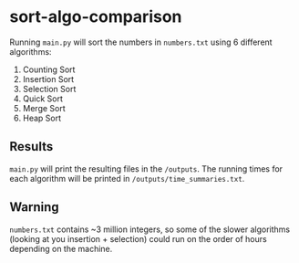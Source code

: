# sort-algo-comparison
Running `main.py` will sort the numbers in `numbers.txt` using 6 different algorithms:
1. Counting Sort
2. Insertion Sort
3. Selection Sort
4. Quick Sort
5. Merge Sort
6. Heap Sort

## Results
`main.py` will print the resulting files in the `/outputs`. The running times for each algorithm will be printed in `/outputs/time_summaries.txt`.

## Warning
`numbers.txt` contains ~3 million integers, so some of the slower algorithms (looking at you insertion + selection) could run on the order of hours depending on the machine.
